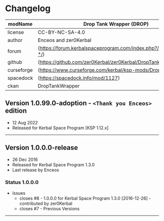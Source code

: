 # Changelog  
  
| modName    | Drop Tank Wrapper (DROP)                                          |
| ---------- | ----------------------------------------------------------------- |
| license    | CC-BY-NC-SA-4.0                                                   |
| author     | Enceos and zer0Kerbal                                             |
| forum      | (https://forum.kerbalspaceprogram.com/index.php?/topic/209332-*/) |
| github     | (https://github.com/zer0Kerbal/zer0Kerbal/DropTankWrapper)        |
| curseforge | (https://www.curseforge.com/kerbal/ksp-mods/DropTankWrapper)      |
| spacedock  | (https://spacedock.info/mod/1127)                                 |
| ckan       | DropTankWrapper                                                   |

## Version 1.0.99.0-adoption - `<Thank you Enceos>` edition

* 12 Aug 2022  
* Released for Kerbal Space Program [KSP 1.12.x]


---

## Version 1.0.0.0-release

* 26 Dec 2016
* Released for Kerbal Space Program 1.3.0
* Last release by Enceos

### Status 1.0.0.0

* Issues
  * closes #8 - 1.0.0.0 for Kerbal Space Program 1.3.0 [2016-12-26] - contributed by zer0Kerbal
  * closes #7 - Previous Versions

---
